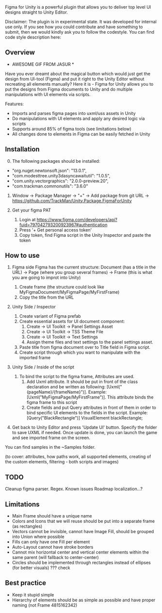 Figma for Unity is a powerful plugin that allows you to deliver top level UI designs straight to Unity Editor.

Disclaimer: The plugin is in experimental state. It was developed for internal use only. If you see how you could contribute and have something to submit, then we would kindly ask you to follow the codestyle. You can find code style description here: <link>

## Overview

* AWESOME GIF FROM JASUR *

Have you ever dreamt about the magical button which would just get the design from UI-tool (Figma) and put it right to the Unity Editor without recreating all elements manually? Here it is - Figma for Unity allows you to put the designs from Figma documents to Unity and do multiple manipulations with UI elements via scripts.  

Features:
- Imports and parses figma pages into uxml/uss assets in Unity
- Do manipulations with UI elements and apply any desired logic via scripts
- Supports around 85% of figma tools (see limitations below)
- All changes done to elements in Figma can be easily fetched in Unity 

## Installation
0. The following packages should be installed:
- "org.nuget.newtonsoft.json": "13.0.1",
- "com.modesttree.unity3dasyncawaitutil": "1.0.5",
- "com.unity.vectorgraphics": "2.0.0-preview.20",
- "com.trackman.commonutils": "3.6.0"

1. Window -> Package Manager -> "+" -> Add package from git URL -> https://github.com/TrackMan/Unity.Package.FigmaForUnity

2. Get your figma PAT
    1. Login at https://www.figma.com/developers/api?fuid=797042793200923967#authentication
    2. Press '+ Get personal access token'
    3. Copy token, find Figma script in the Unity Inspector and paste the token

## How to use

1. Figma side
Figma has the current structure: Document (has a title in the URL) -> Page (where you group several frames) -> Frame (this is what you are going to improt into Unity)
    1. Create frame (the structure could look like MyFigmaDocument/MyFigmaPage/MyFirstFrame)
    2. Copy the title from the URL

2. Unity Side / Inspector
    1. Create variant of Figma prefab
    2. Create essential assets for UI document component:
        1. Create -> UI Toolkit -> Panel Settings Asset
        2. Create -> UI Toolkit -> TSS Theme File
        3. Create -> UI Toolkit -> Text Settings
        4. Assign theme files and text settings to the panel settings asset.
    3. Paste title from figma document over to Title field in Figma script.
    4. Create script through which you want to manipulate with the imported frame

3. Unity Side / Inside of the script
    1. To bind the script to the figma frame, Attributes are used.
        1. Add Uxml attribute. It should be put in front of the class declaration and be written as following: [Uxml("{pageName}/{frameName}")]. Example: [Uxml("MyFigmaPage/MyFirstFrame")]. This attribute binds the figma frame to this script
        2. Create fields and put Query attributes in front of them in order to bind specific UI elements to the fields in the script. Example: [Query("BlackRectangle")] VisualElement blackRectangle;

4. Get back to Unity Editor and press 'Update UI' button. Specify the folder to save UXML if needed. Once update is done, you can launch the game and see imported frame on the screen.

You can find samples in the ~Samples folder.

(to cover: attributes, how paths work, all supported elements, creating of the custom elements, filtering - both scripts and images)

## TODO
Cleanup figma parser. Regex.
Known issues
Roadmap
localization...?

## Limitations
- Main Frame should have a unique name
- Colors and Icons that we will reuse should be put into a separate frame (as rectangles)
- Vectors cannot be invisible, cannot have Image Fill, should be grouped into Union where possible
- Fills can only have one Fill per element
- Auto-Layout cannot have stroke borders
- Cannot mix horizontal center and vertical center elements within the same parent (will fallback to center-center)
- Circles should be implemented through rectangles instead of ellipses (for better visuals) ??? check

## Best practice
- Keep it stupid simple
- Hierarchy of elements should be as simple as possible and have proper naming (not Frame 4815162342)

